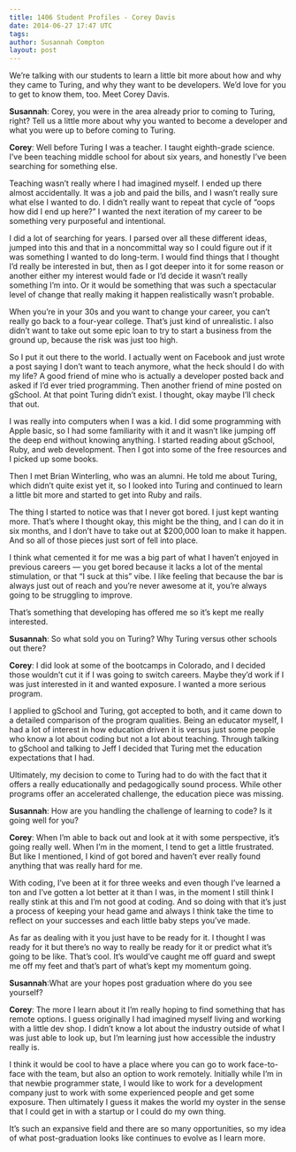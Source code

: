 ```yaml
---
title: 1406 Student Profiles - Corey Davis
date: 2014-06-27 17:47 UTC
tags:
author: Susannah Compton
layout: post
---
```


We’re talking with our students to learn a little bit more about how and why they
came to Turing, and why they want to be developers. We’d love for you to get to
know them, too. Meet Corey Davis.

**Susannah**: Corey, you were in the area already prior to coming to Turing, right?
Tell us a little more about why you wanted to become a developer and what you
were up to before coming to Turing.

**Corey**: Well before Turing I was a teacher. I taught eighth-grade science. I’ve
been teaching middle school for about six years, and honestly I’ve been searching
for something else.

Teaching wasn’t really where I had imagined myself. I ended up
there almost accidentally. It was a job and paid the bills, and I wasn’t really sure
what else I wanted to do. I didn’t really want to repeat that cycle of “oops how
did I end up here?” I wanted the next iteration of my career to be something very
purposeful and intentional.

I did a lot of searching for years. I parsed over all these different ideas,
jumped into this and that in a noncommittal way so I could figure out if it was
something I wanted to do long-term. I would find things that I thought I’d really
be interested in but, then as I got deeper into it for some reason or another either
my interest would fade or I’d decide it wasn’t really something I’m into. Or it
would be something that was such a spectacular level of change that really making
it happen realistically wasn’t probable.

When you’re in your 30s and you want to change your career, you can’t really go
back to a four-year college. That’s just kind of unrealistic. I also didn’t want
to take out some epic loan to try to start a business from the ground up, because
the risk was just too high.

So I put it out there to the world. I actually went on Facebook and just wrote a
post saying I don’t want to teach anymore, what the heck should I do with my life?
A good friend of mine who is actually a developer posted back and asked if I’d ever
tried programming. Then another friend of mine posted on gSchool. At that point
Turing didn’t exist. I thought, okay maybe I’ll check that out.

I was really into computers when I was a kid. I did some programming with Apple
basic, so I had some familiarity with it and it wasn’t like jumping off the deep
end without knowing anything. I started reading about gSchool, Ruby, and web
development. Then I got into some of the free resources and I picked up some books.

Then I met Brian Winterling, who was an alumni. He told me about Turing, which didn’t quite
exist yet it, so I looked into Turing and continued to learn a little bit more and
started to get into Ruby and rails.

The thing I started to notice was that I never got bored. I just kept wanting more.
That’s where I thought okay, this might be the thing, and I can do it in six months,
and I don’t have to take out at $200,000 loan to make it happen. And so all of
those pieces just sort of fell into place.

I think what cemented it for me was a big part of what I haven’t enjoyed in previous
careers — you get bored because it lacks a lot of the mental stimulation, or that
“I suck at this” vibe. I like feeling that because the bar is always just out of
reach and you’re never awesome at it, you’re always going to be struggling to improve.

That’s something that developing has offered me so it’s kept me really interested.

**Susannah**: So what sold you on Turing? Why Turing versus other schools out there?

**Corey**: I did look at some of the bootcamps in Colorado, and I decided those
wouldn’t cut it if I was going to switch careers. Maybe they’d work if I was just
interested in it and wanted exposure. I wanted a more serious program.

I applied to gSchool and Turing, got accepted to both, and it came down to a detailed
comparison of the program qualities. Being an educator myself, I had a lot of interest
in how education driven it is versus just some people who know a lot about coding but not
a lot about teaching. Through talking to gSchool and talking to Jeff I decided that
Turing met the education expectations that I had.

Ultimately, my decision to come to Turing had to do with the fact that it offers
a really educationally and pedagogically sound process. While other programs offer
an accelerated challenge, the education piece was missing.

**Susannah**: How are you handling the challenge of learning to code? Is it going
well for you?

**Corey**: When I’m able to back out and look at it with some perspective, it’s
going really well. When I’m in the moment, I tend to get a little frustrated. But
like I mentioned, I kind of got bored and haven’t ever really found anything that
was really hard for me.

With coding, I’ve been at it for three weeks and even though I’ve learned a ton
and I’ve gotten a lot better at it than I was, in the moment I still think I really
stink at this and I’m not good at coding. And so doing with that it’s just a
process of keeping your head game and always I think take the time to reflect on
your successes and each little baby steps you’ve made.

As far as dealing with it you just have to be ready for it. I thought I was ready
for it but there’s no way to really be ready for it or predict what it’s going to
be like. That’s cool. It’s would’ve caught me off guard and swept me off my feet
and that’s part of what’s kept my momentum going.

**Susannah**:What are your hopes post graduation where do you see yourself?

**Corey**: The more I learn about it I’m really hoping to find something that has remote options.
I guess originally I had imagined myself living and working with a little dev shop.
I didn’t know a lot about the industry outside of what I was just able to look up,
but I’m learning just how accessible the industry really is.

I think it would be cool to have a place where you can go to work face-to-face
with the team, but also an option to work remotely. Initially while I’m in that
newbie programmer state, I would like to work for a development company just to
work with some experienced people and get some exposure. Then ultimately I guess
it makes the world my oyster in the sense that I could get in with a startup or
I could do my own thing.

It’s such an expansive field and there are so many opportunities, so my idea of
what post-graduation looks like continues to evolve as I learn more.
